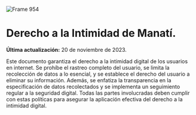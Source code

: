 ![Frame 954](https://github.com/TornadoAzul/intimidad-digital-manati/assets/40547556/4f40c9ba-e92a-45cd-961c-f343a1854fe0)
# Derecho a la Intimidad de Manatí.

**Última actualización:** 20 de noviembre de 2023.

Este documento garantiza el derecho a la intimidad digital de los usuarios en internet. Se prohíbe el rastreo completo del usuario, se limita la recolección de datos a lo esencial, y se establece el derecho del usuario a eliminar su información. Además, se enfatiza la transparencia en la especificación de datos recolectados y se implementa un seguimiento regular a la seguridad digital. Todas las partes involucradas deben cumplir con estas políticas para asegurar la aplicación efectiva del derecho a la intimidad digital.
